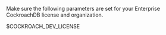 Make sure the following parameters are set for your Enterprise CockroachDB license and organization.

$COCKROACH_DEV_LICENSE
